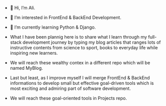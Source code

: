 - 👋 Hi, I’m Ali.
- 👀 I’m interested in FrontEnd & BackEnd Development.
- 🌱 I’m currently learning Python & Django.
  
- What I have been plannig here is to share what I learn through my full-stack development journey by typing my blog articles that ranges lots of instructive contents from science to sport, books to everyday life while inspiring new learners.

- We will reach these wealthy contex in a different repo which will be named MyBlog.

- Last but least, as I improve myself I will merge FrontEnd & BackEnd informations to develop small but effective goal-driven tools which is most exciting and admiring part of software development.

- We will reach these goal-oriented tools in Projects repo.

<!---
yusufalidanis/yusufalidanis is a ✨ special ✨ repository because its `README.md` (this file) appears on your GitHub profile.
You can click the Preview link to take a look at your changes.
--->
